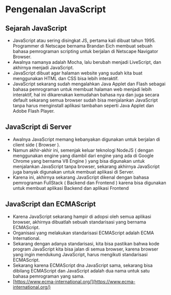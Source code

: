 # Pengenalan JavaScript

## Sejarah JavaScript

* JavaScript atau sering disingkat JS, pertama kali dibuat tahun 1995. Programmer di Netscape bernama Brandan Eich membuat sebuah bahasa pemrograman scripting untuk berjalan di Netscape Navigator Browser.
* Awalnya namanya adalah Mocha, lalu berubah menjadi LiveScript, dan akhirnya menjadi JavaScript.
* JavaScript dibuat agar halaman website yang sudah kita buat menggunakan HTML dan CSS bisa lebih interaktif.
* JavaScript sekarang sudah mengalahkan Java Applet dan Flash sebagai bahasa pemrograman untuk membuat halaman web menjadi lebih interaktif, hal ini dikarenakan kemudahan bahasa nya dan juga secara default sekarang semua browser sudah bisa menjalankan JavaScript tanpa harus menginstall aplikasi tambahan seperti Java Applet dan Adobe Flash Player.

## JavaScript di Server

* Awalnya JavaScript memang kebanyakan digunakan untuk berjalan di client side ( Browser ).
* Namun akhir-akhir ini, semenjak keluar teknologi NodeJS ( dengan menggunakan engine yang diambil dari engine yang ada di Google Chrome yang bernama V8 Engine ) yang bisa digunakan untuk menjalankan JavaScript tanpa browser, sekarang akhirnya JavaScript juga banyak digunakan untuk membuat aplikasi di Server.
* Karena ini, akhirnya sekarang JavaScript dikenal dengan bahasa pemrograman FullStack ( Backend dan Frontend ) karena bisa digunakan untuk membuat aplikasi Backend dan aplikasi Frontend

## JavaScript dan ECMAScript

* Karena JavaScript sekarang hampir di adopsi oleh semua aplikasi browser, akhirnya dibuatlah sebuah standarisasi yang bernama ECMAScript.
* Organisasi yang melakukan standarisasi ECMAScript adalah ECMA International.
* Sekarang dengan adanya standarisasi, kita bisa pastikan bahwa kode program JavaScript kita bisa jalan di semua browser, karena browser yang ingin mendukung JavaScript, harus mengikuti standarisasi ECMAScript.
* Sekarang karena ECMAScript dna JavaScript sama, sekarang bisa dibilang ECMAScript dan JavaScript adalah dua nama untuk satu bahasa pemrograman yang sama.
* [https://www.ecma-international.org/](https://www.ecma-international.org/)



